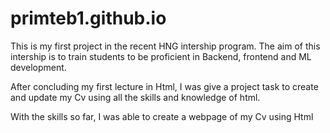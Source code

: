# primteb1.github.io

This is my first project in the recent HNG intership program. The aim of this intership is to train students to be proficient in Backend, frontend and ML development.

After concluding my first lecture in Html, I was give a project task to create and update my Cv using all the skills and knowledge of html.

With the skills so far, I was able to create a webpage of my Cv using Html

